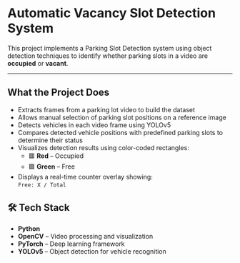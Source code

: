 # Automatic Vacancy Slot Detection System

This project implements a Parking Slot Detection system using object detection techniques to identify whether parking slots in a video are **occupied** or **vacant**.

---

##  What the Project Does

- Extracts frames from a parking lot video to build the dataset  
- Allows manual selection of parking slot positions on a reference image  
- Detects vehicles in each video frame using YOLOv5  
- Compares detected vehicle positions with predefined parking slots to determine their status  
- Visualizes detection results using color-coded rectangles:  
  - 🟥 **Red** – Occupied  
  - 🟩 **Green** – Free  
- Displays a real-time counter overlay showing:  
  `Free: X / Total`


## 🛠️ Tech Stack

- **Python**
- **OpenCV** – Video processing and visualization  
- **PyTorch** – Deep learning framework  
- **YOLOv5** – Object detection for vehicle recognition  


